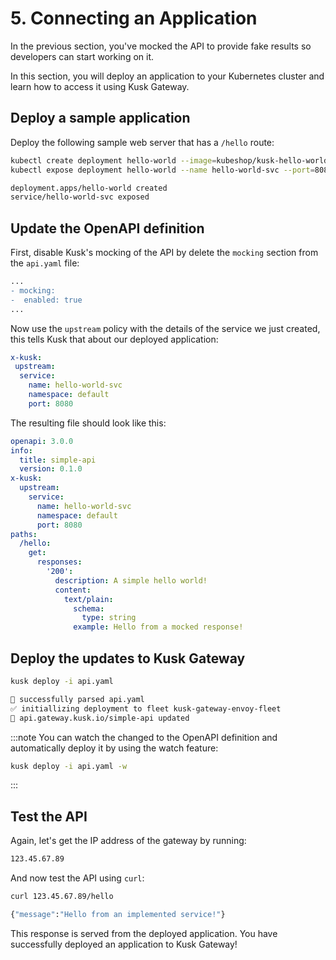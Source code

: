 # 5. Connecting an Application

In the previous section, you've mocked the API to provide fake results so developers can start working on it. 

In this section, you will deploy an application to your Kubernetes cluster and learn how to access it using Kusk Gateway. 

## Deploy a sample application

Deploy the following sample web server that has a `/hello` route:

```sh 
kubectl create deployment hello-world --image=kubeshop/kusk-hello-world:v1.0.0
kubectl expose deployment hello-world --name hello-world-svc --port=8080
```

```sh title="Expected output:"
deployment.apps/hello-world created
service/hello-world-svc exposed
```

## Update the OpenAPI definition

First, disable Kusk's mocking of the API by delete the `mocking` section from the `api.yaml` file:

```diff
...
- mocking:
-  enabled: true
...
```

Now use the `upstream` policy with the details of the service we just created, this tells Kusk that about our deployed application:

```yaml
x-kusk:
 upstream:
  service:
    name: hello-world-svc
    namespace: default
    port: 8080
```

The resulting file should look like this:

```yaml title="api.yaml"
openapi: 3.0.0
info:
  title: simple-api
  version: 0.1.0
x-kusk:
  upstream:
    service:
      name: hello-world-svc
      namespace: default
      port: 8080
paths:
  /hello:
    get:
      responses:
        '200':
          description: A simple hello world!
          content:
            text/plain:
              schema:
                type: string
              example: Hello from a mocked response!
```

## Deploy the updates to Kusk Gateway

```sh 
kusk deploy -i api.yaml
```
```sh title="Expected output:"
🎉 successfully parsed api.yaml
✅ initiallizing deployment to fleet kusk-gateway-envoy-fleet
🎉 api.gateway.kusk.io/simple-api updated
```
:::note
You can watch the changed to the OpenAPI definition and automatically deploy it by using the watch feature: 

```sh
kusk deploy -i api.yaml -w
```
::: 

## Test the API

Again, let's get the IP address of the gateway by running: 

```sh title="Expected output:"
123.45.67.89
```

And now test the API using `curl`: 

```sh
curl 123.45.67.89/hello
```
```sh title="Expected output:"
{"message":"Hello from an implemented service!"}
```

This response is served from the deployed application. You have successfully deployed an application to Kusk Gateway!